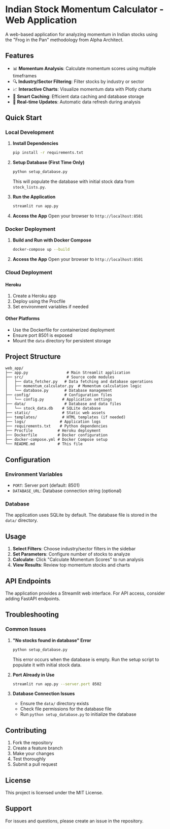 # Indian Stock Momentum Calculator - Web Application

A web-based application for analyzing momentum in Indian stocks using the "Frog in the Pan" methodology from Alpha Architect.

## Features

- 📊 **Momentum Analysis**: Calculate momentum scores using multiple timeframes
- 🔍 **Industry/Sector Filtering**: Filter stocks by industry or sector
- 📈 **Interactive Charts**: Visualize momentum data with Plotly charts
- 💾 **Smart Caching**: Efficient data caching and database storage
- 🚀 **Real-time Updates**: Automatic data refresh during analysis

## Quick Start

### Local Development

1. **Install Dependencies**
   ```bash
   pip install -r requirements.txt
   ```

2. **Setup Database (First Time Only)**
   ```bash
   python setup_database.py
   ```
   This will populate the database with initial stock data from `stock_lists.py`.

3. **Run the Application**
   ```bash
   streamlit run app.py
   ```

4. **Access the App**
   Open your browser to `http://localhost:8501`

### Docker Deployment

1. **Build and Run with Docker Compose**
   ```bash
   docker-compose up --build
   ```

2. **Access the App**
   Open your browser to `http://localhost:8501`

### Cloud Deployment

#### Heroku
1. Create a Heroku app
2. Deploy using the Procfile
3. Set environment variables if needed

#### Other Platforms
- Use the Dockerfile for containerized deployment
- Ensure port 8501 is exposed
- Mount the `data` directory for persistent storage

## Project Structure

```
web_app/
├── app.py                 # Main Streamlit application
├── src/                   # Source code modules
│   ├── data_fetcher.py   # Data fetching and database operations
│   ├── momentum_calculator.py  # Momentum calculation logic
│   └── database.py       # Database management
├── config/               # Configuration files
│   └── config.py        # Application settings
├── data/                 # Database and data files
│   └── stock_data.db    # SQLite database
├── static/              # Static web assets
├── templates/           # HTML templates (if needed)
├── logs/               # Application logs
├── requirements.txt    # Python dependencies
├── Procfile           # Heroku deployment
├── Dockerfile         # Docker configuration
├── docker-compose.yml # Docker Compose setup
└── README.md          # This file
```

## Configuration

### Environment Variables
- `PORT`: Server port (default: 8501)
- `DATABASE_URL`: Database connection string (optional)

### Database
The application uses SQLite by default. The database file is stored in the `data/` directory.

## Usage

1. **Select Filters**: Choose industry/sector filters in the sidebar
2. **Set Parameters**: Configure number of stocks to analyze
3. **Calculate**: Click "Calculate Momentum Scores" to run analysis
4. **View Results**: Review top momentum stocks and charts

## API Endpoints

The application provides a Streamlit web interface. For API access, consider adding FastAPI endpoints.

## Troubleshooting

### Common Issues

1. **"No stocks found in database" Error**
   ```bash
   python setup_database.py
   ```
   This error occurs when the database is empty. Run the setup script to populate it with initial stock data.

2. **Port Already in Use**
   ```bash
   streamlit run app.py --server.port 8502
   ```

3. **Database Connection Issues**
   - Ensure the `data/` directory exists
   - Check file permissions for the database file
   - Run `python setup_database.py` to initialize the database

## Contributing

1. Fork the repository
2. Create a feature branch
3. Make your changes
4. Test thoroughly
5. Submit a pull request

## License

This project is licensed under the MIT License.

## Support

For issues and questions, please create an issue in the repository.
